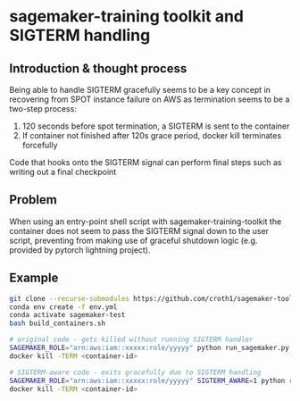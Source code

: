 # sagemaker-training toolkit and SIGTERM handling

## Introduction & thought process

Being able to handle SIGTERM gracefully seems to be a key concept in recovering from SPOT instance failure on AWS as termination seems to be a two-step process:

1. 120 seconds before spot termination, a SIGTERM is sent to the container
2. If container not finished after 120s grace period, docker kill terminates forcefully

Code that hooks onto the SIGTERM signal can perform final steps such as writing out a final checkpoint

## Problem

When using an entry-point shell script with sagemaker-training-toolkit the container does not seem to pass the SIGTERM signal down to the user script, preventing from making use of graceful shutdown logic (e.g. provided by pytorch lightning project).

## Example

```bash
git clone --recurse-submodules https://github.com/croth1/sagemaker-toolkit-sigterm-handling.git
conda env create -f env.yml
conda activate sagemaker-test
bash build_containers.sh

# original code - gets killed without running SIGTERM handler
SAGEMAKER_ROLE="arn:aws:iam::xxxxx:role/yyyyy" python run_sagemaker.py
docker kill -TERM <container-id>

# SIGTERM-aware code - exits gracefully due to SIGTERM handling
SAGEMAKER_ROLE="arn:aws:iam::xxxxx:role/yyyyy" SIGTERM_AWARE=1 python run_sagemaker.py
docker kill -TERM <container-id>
```
